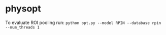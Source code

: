 # physopt

To evaluate ROI pooling run:
`python opt.py --model RPIN --database rpin --num_threads 1`
